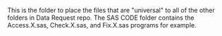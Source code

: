 This is the folder to place the files that are "universal" to all of the other folders in Data Request repo. The SAS CODE folder contains the Access.X.sas, Check.X.sas, and Fix.X.sas programs for example.
